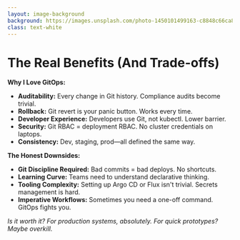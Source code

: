 ```yaml
---
layout: image-background
background: https://images.unsplash.com/photo-1450101499163-c8848c66ca85?w=1920&q=80
class: text-white
---
```


<div class="backdrop-blur-sm bg-black/60 p-6 rounded-lg text-xs">

# The Real Benefits (And Trade-offs)

<div grid="~ cols-2 gap-6">
<div>

**Why I Love GitOps:**
- **Auditability:** Every change in Git history. Compliance audits become trivial.
- **Rollback:** Git revert is your panic button. Works every time.
- **Developer Experience:** Developers use Git, not kubectl. Lower barrier.
- **Security:** Git RBAC = deployment RBAC. No cluster credentials on laptops.
- **Consistency:** Dev, staging, prod—all defined the same way.

</div>
<div>

**The Honest Downsides:**
- **Git Discipline Required:** Bad commits = bad deploys. No shortcuts.
- **Learning Curve:** Teams need to understand declarative thinking.
- **Tooling Complexity:** Setting up Argo CD or Flux isn't trivial. Secrets management is hard.
- **Imperative Workflows:** Sometimes you need a one-off command. GitOps fights you.

</div>
</div>

<div class="mt-4 text-xs opacity-75 text-center">

*Is it worth it? For production systems, absolutely. For quick prototypes? Maybe overkill.*

</div>

</div>
